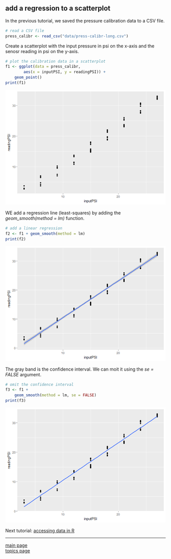
add a regression to a scatterplot
---------------------------------

In the previous tutorial, we saved the pressure calibration data to a CSV file.

``` r
# read a CSV file
press_calibr <- read_csv("data/press-calibr-long.csv")
```

Create a scatterplot with the input pressure in psi on the x-axis and the senosr reading in psi on the y-axis.

``` r
# plot the calibration data in a scatterplot
f1 <- ggplot(data = press_calibr,
        aes(x = inputPSI, y = readingPSI)) +
    geom_point()
print(f1)
```

![](tut-0406_add-regression_files/figure-markdown_github-ascii_identifiers/unnamed-chunk-4-1.png)

WE add a regression line (least-squares) by adding the *geom\_smooth(method = lm)* function.

``` r
# add a linear regression
f2 <- f1 + geom_smooth(method = lm)
print(f2)
```

![](tut-0406_add-regression_files/figure-markdown_github-ascii_identifiers/unnamed-chunk-5-1.png)

The gray band is the confidence interval. We can moit it using the *se = FALSE* argument.

``` r
# omit the confidence interval
f3 <- f1 +
    geom_smooth(method = lm, se = FALSE)
print(f3)
```

![](tut-0406_add-regression_files/figure-markdown_github-ascii_identifiers/unnamed-chunk-6-1.png)

Next tutorial: [accessing data in R](tut-0407_access-data-in-R.md)

------------------------------------------------------------------------

[main page](../README.md)<br> [topics page](../README-by-topic.md)
